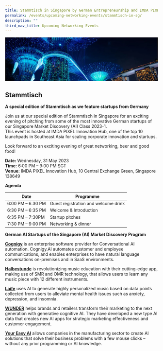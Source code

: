 ```yaml
---
title: Stammtisch in Singapore by German Entrepreneurship and IMDA PIXEL
permalink: /events/upcoming-networking-events/stammtisch-in-sg/
description: ""
third_nav_title: Upcoming Networking Events
---
```

![](/images/Events/stammtisch%20in%20sg.jpg)

Stammtisch
----------

**A special edition of Stammtisch as we feature startups from Germany**

Join us at our special edition of Stammtisch in Singapore for an exciting evening of pitching from some of the most innovative German startups of our Singapore Market Discovery (AI) Class 2023-1.  
This event is hosted at IMDA PIXEL Innovation Hub, one of the top 10 launchpads in Southeast Asia for scaling corporate innovation and startups.  

Look forward to an exciting evening of great networking, beer and good food!

**Date:** Wednesday, 31 May 2023  
**Time:** 6:00 PM – 9:00 PM SGT  
**Venue:** IMDA PIXEL Innovation Hub, 10 Central Exchange Green, Singapore 138649

**Agenda**

| Date | Programme |
| -------- | -------- |
|6:00 PM – 6.30 PM   | Guest registration and welcome drink     | 
|6:30 PM – 6:35 PM| Welcome & Introduction|
|6:35 PM – 7:30PM| Startup pitches 
|7:30 PM – 9:00 PM | Networking & dinner

 

**German AI Startups of the Singapore (AI) Market Discovery Program**

[**Cognigy**](https://www.cognigy.com/) is an enterprise software provider for Conversational AI automation. Cognigy.AI automates customer and employee communications, and enables enterprises to have natural language conversations on-premises and in SaaS environments.

[**Halbestunde**](https://halbestunde.com/) is revolutionizing music education with their cutting-edge app, making use of SMR and OMR technology, that allows users to learn any music piece with 12 different instruments.

[**Laife**](https://laifeplus.com/) uses AI to generate highly personalized music based on data points collected from users to alleviate mental health issues such as anxiety, depression, and insomnia.

[**WUNDER**](https://wunder.ai/) helps brands and retailers transform their marketing to the next generation with generative cognitive AI. They have developed a new type AI data that creates new AI apps for strategic marketing effectiveness and customer engagement.

[**Your Easy AI**](https://youreasyai.de/en) allows companies in the manufacturing sector to create AI solutions that solve their business problems with a few mouse clicks – without any prior programming or AI knowledge.

